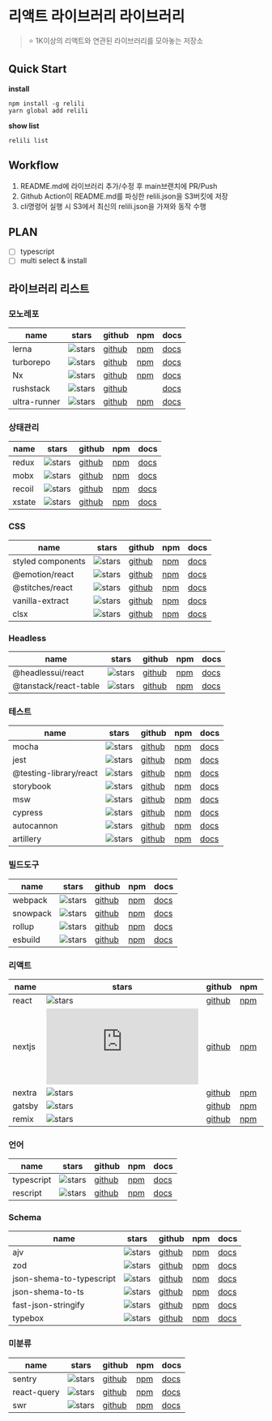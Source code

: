 # 리액트 라이브러리 라이브러리

> ⭐️ 1K이상의 리액트와 연관된 라이브러리를 모아놓는 저장소

## Quick Start

**install**

```
npm install -g relili
yarn global add relili
```

**show list**

```
relili list
```

## Workflow

1. README.md에 라이브러리 추가/수정 후 main브랜치에 PR/Push
2. Github Action이 README.md를 파싱한 relili.json을 S3버킷에 저장
3. cli명령어 실행 시 S3에서 최신의 relili.json을 가져와 동작 수행

## PLAN

- [ ] typescript
- [ ] multi select & install

## 라이브러리 리스트

### 모노레포

| name         | stars                                                             | github                                           | npm                                               | docs                                                 |
| ------------ | ----------------------------------------------------------------- | ------------------------------------------------ | ------------------------------------------------- | ---------------------------------------------------- |
| lerna        | ![stars](https://img.shields.io/github/stars/lerna/lerna)         | [github](https://github.com/lerna/lerna)         | [npm](https://www.npmjs.com/package/lerna)        | [docs](https://lerna.js.org/)                        |
| turborepo    | ![stars](https://img.shields.io/github/stars/vercel/turborepo)    | [github](https://github.com/vercel/turborepo)    | [npm](https://www.npmjs.com/package/turbo)        | [docs](https://turborepo.org/)                       |
| Nx           | ![stars](https://img.shields.io/github/stars/nrwl/nx)             | [github](https://github.com/nrwl/nx)             | [npm](https://www.npmjs.com/package/nx)           | [docs](https://nx.dev/)                              |
| rushstack    | ![stars](https://img.shields.io/github/stars/microsoft/rushstack) | [github](https://github.com/microsoft/rushstack) |                                                   | [docs](https://rushstack.io/)                        |
| ultra-runner | ![stars](https://img.shields.io/github/stars/folke/ultra-runner)  | [github](https://github.com/folke/ultra-runner)  | [npm](https://www.npmjs.com/package/ultra-runner) | [docs](https://github.com/folke/ultra-runner#readme) |

### 상태관리

| name   | stars                                                                     | github                                                   | npm                                         | docs                                    |
| ------ | ------------------------------------------------------------------------- | -------------------------------------------------------- | ------------------------------------------- | --------------------------------------- |
| redux  | ![stars](https://img.shields.io/github/stars/reduxjs/redux)               | [github](https://github.com/reduxjs/redux)               | [npm](https://www.npmjs.com/package/redux)  | [docs](https://redux.js.org/)           |
| mobx   | ![stars](https://img.shields.io/github/stars/mobxjs/mobx)                 | [github](https://github.com/mobxjs/mobx)                 | [npm](https://www.npmjs.com/package/mobx)   | [docs](https://mobx.js.org/README.html) |
| recoil | ![stars](https://img.shields.io/github/stars/facebookexperimental/Recoil) | [github](https://github.com/facebookexperimental/Recoil) | [npm](https://www.npmjs.com/package/recoil) | [docs](https://recoiljs.org/)           |
| xstate | ![stars](https://img.shields.io/github/stars/statelyai/xstate)            | [github](https://github.com/statelyai/xstate)            | [npm](https://www.npmjs.com/package/xstate) | [docs](https://xstate.js.org/docs/)     |

### CSS

| name              | stars                                                                             | github                                                           | npm                                                       | docs                                         |
| ----------------- | --------------------------------------------------------------------------------- | ---------------------------------------------------------------- | --------------------------------------------------------- | -------------------------------------------- |
| styled components | ![stars](https://img.shields.io/github/stars/styled-components/styled-components) | [github](https://github.com/styled-components/styled-components) | [npm](https://www.npmjs.com/package/styled-components)    | [docs](https://styled-components.com/)       |
| @emotion/react    | ![stars](https://img.shields.io/github/stars/emotion-js/emotion)                  | [github](https://github.com/emotion-js/emotion)                  | [npm](https://www.npmjs.com/package/@emotion/react)       | [docs](https://emotion.sh/docs/introduction) |
| @stitches/react   | ![stars](https://img.shields.io/github/stars/stitchesjs/stitches)                 | [github](https://github.com/stitchesjs/stitches)                 | [npm](https://www.npmjs.com/package/@stitches/react)      | [docs](https://stitches.dev/)                |
| vanilla-extract   | ![stars](https://img.shields.io/github/stars/seek-oss/vanilla-extract)            | [github](https://github.com/seek-oss/vanilla-extract)            | [npm](https://www.npmjs.com/package/@vanilla-extract/css) | [docs](https://vanilla-extract.style/)       |
| clsx              | ![stars](https://img.shields.io/github/stars/lukeed/clsx)                         | [github](https://github.com/lukeed/clsx)                         | [npm](https://www.npmjs.com/package/clsx)                 | [docs](https://github.com/lukeed/clsx)       |

### Headless

| name                  | stars                                                                 | github                                               | npm                                                        | docs                                      |
| --------------------- | --------------------------------------------------------------------- | ---------------------------------------------------- | ---------------------------------------------------------- | ----------------------------------------- |
| @headlessui/react     | ![stars](https://img.shields.io/github/stars/tailwindlabs/headlessui) | [github](https://github.com/tailwindlabs/headlessui) | [npm](https://www.npmjs.com/package/@headlessui/react)     | [docs](https://headlessui.com/react/menu) |
| @tanstack/react-table | ![stars](https://img.shields.io/github/stars/TanStack/table)          | [github](https://github.com/TanStack/table)          | [npm](https://www.npmjs.com/package/@tanstack/react-table) | [docs](https://tanstack.com/table/v8)     |

### 테스트

| name                   | stars                                                                               | github                                                             | npm                                                         | docs                                                                  |
| ---------------------- | ----------------------------------------------------------------------------------- | ------------------------------------------------------------------ | ----------------------------------------------------------- | --------------------------------------------------------------------- |
| mocha                  | ![stars](https://img.shields.io/github/stars/mochajs/mocha)                         | [github](https://github.com/mochajs/mocha)                         | [npm](https://www.npmjs.com/package/mocha)                  | [docs](https://mochajs.org/)                                          |
| jest                   | ![stars](https://img.shields.io/github/stars/facebook/jest)                         | [github](https://github.com/facebook/jest)                         | [npm](https://www.npmjs.com/package/jest)                   | [docs](https://jestjs.io/)                                            |
| @testing-library/react | ![stars](https://img.shields.io/github/stars/testing-library/react-testing-library) | [github](https://github.com/testing-library/react-testing-library) | [npm](https://www.npmjs.com/package/@testing-library/react) | [docs](https://testing-library.com/docs/react-testing-library/intro/) |
| storybook              | ![stars](https://img.shields.io/github/stars/storybookjs/storybook)                 | [github](https://github.com/storybookjs/storybook)                 | [npm](https://www.npmjs.com/package/storybook)              | [docs](https://storybook.js.org/)                                     |
| msw                    | ![stars](https://img.shields.io/github/stars/mswjs/msw)                             | [github](https://github.com/mswjs/msw)                             | [npm](https://www.npmjs.com/package/msw)                    | [docs](https://mswjs.io/)                                             |
| cypress                | ![stars](https://img.shields.io/github/stars/cypress-io/cypress)                    | [github](https://github.com/cypress-io/cypress)                    | [npm](https://www.npmjs.com/package/cypress)                | [docs](https://www.cypress.io/)                                       |
| autocannon             | ![stars](https://img.shields.io/github/stars/mcollina/autocannon)                   | [github](https://github.com/mcollina/autocannon)                   | [npm](https://www.npmjs.com/package/autocannon)             | [docs](https://github.com/mcollina/autocannon)                        |
| artillery              | ![stars](https://img.shields.io/github/stars/artilleryio/artillery)                 | [github](https://github.com/artilleryio/artillery)                 | [npm](https://www.npmjs.com/package/artillery)              | [docs](https://www.artillery.io/)                                     |

### 빌드도구

| name     | stars                                                              | github                                            | npm                                           | docs                                   |
| -------- | ------------------------------------------------------------------ | ------------------------------------------------- | --------------------------------------------- | -------------------------------------- |
| webpack  | ![stars](https://img.shields.io/github/stars/webpack/webpack)      | [github](https://github.com/webpack/webpack)      | [npm](https://www.npmjs.com/package/webpack)  | [docs](https://webpack.js.org/)        |
| snowpack | ![stars](https://img.shields.io/github/stars/FredKSchott/snowpack) | [github](https://github.com/FredKSchott/snowpack) | [npm](https://www.npmjs.com/package/snowpack) | [docs](https://www.snowpack.dev/)      |
| rollup   | ![stars](https://img.shields.io/github/stars/rollup/rollup)        | [github](https://github.com/rollup/rollup)        | [npm](https://www.npmjs.com/package/rollup)   | [docs](https://rollupjs.org/guide/en/) |
| esbuild  | ![stars](https://img.shields.io/github/stars/evanw/esbuild)        | [github](https://github.com/evanw/esbuild)        | [npm](https://www.npmjs.com/package/esbuild)  | [docs](https://esbuild.github.io/)     |

### 리액트

| name   | stars                                                         | github                                       | npm                                         | docs                               |
| ------ | ------------------------------------------------------------- | -------------------------------------------- | ------------------------------------------- | ---------------------------------- |
| react  | ![stars](https://img.shields.io/github/stars/facebook/react)  | [github](https://github.com/facebook/react)  | [npm](https://www.npmjs.com/package/react)  | [docs](https://reactjs.org/)       |
| nextjs | ![stars](https://img.shields.io/github/stars/vercel/next.js)  | [github](https://github.com/vercel/next.js)  | [npm](https://www.npmjs.com/package/next)   | [docs](https://nextjs.org/)        |
| nextra | ![stars](https://img.shields.io/github/stars/shuding/nextra)  | [github](https://github.com/shuding/nextra)  | [npm](https://www.npmjs.com/package/nextra) | [docs](https://nextra.vercel.app/) |
| gatsby | ![stars](https://img.shields.io/github/stars/gatsbyjs/gatsby) | [github](https://github.com/gatsbyjs/gatsby) | [npm](https://www.npmjs.com/package/gatsby) | [docs](https://www.gatsbyjs.com/)  |
| remix  | ![stars](https://img.shields.io/github/stars/remix-run/remix) | [github](https://github.com/remix-run/remix) | [npm](https://www.npmjs.com/package/remix)  | [docs](https://remix.run/)         |

### 언어

| name       | stars                                                                         | github                                                       | npm                                             | docs                                    |
| ---------- | ----------------------------------------------------------------------------- | ------------------------------------------------------------ | ----------------------------------------------- | --------------------------------------- |
| typescript | ![stars](https://img.shields.io/github/stars/Microsoft/TypeScript)            | [github](https://github.com/Microsoft/TypeScript)            | [npm](https://www.npmjs.com/package/typescript) | [docs](https://www.typescriptlang.org/) |
| rescript   | ![stars](https://img.shields.io/github/stars/rescript-lang/rescript-compiler) | [github](https://github.com/rescript-lang/rescript-compiler) | [npm](https://www.npmjs.com/package/rescript)   | [docs](https://rescript-lang.org/)      |

### Schema

| name                     | stars                                                                           | github                                                         | npm                                                            | docs                                                              |
| ------------------------ | ------------------------------------------------------------------------------- | -------------------------------------------------------------- | -------------------------------------------------------------- | ----------------------------------------------------------------- |
| ajv                      | ![stars](https://img.shields.io/github/stars/ajv-validator/ajv)                 | [github](https://github.com/ajv-validator/ajv)                 | [npm](https://www.npmjs.com/package/ajv)                       | [docs](https://ajv.js.org/)                                       |
| zod                      | ![stars](https://img.shields.io/github/stars/colinhacks/zod)                    | [github](https://github.com/colinhacks/zod)                    | [npm](https://www.npmjs.com/package/zod)                       | [docs](https://zod.dev/)                                          |
| json-shema-to-typescript | ![stars](https://img.shields.io/github/stars/bcherny/json-schema-to-typescript) | [github](https://github.com/bcherny/json-schema-to-typescript) | [npm](https://www.npmjs.com/package/json-schema-to-typescript) | [docs](http://borischerny.com/json-schema-to-typescript-browser/) |
| json-shema-to-ts         | ![stars](https://img.shields.io/github/stars/ThomasAribart/json-schema-to-ts)   | [github](https://github.com/ThomasAribart/json-schema-to-ts)   | [npm](https://www.npmjs.com/package/json-schema-to-ts)         | [docs](https://github.com/ThomasAribart/json-schema-to-ts)        |
| fast-json-stringify      | ![stars](https://img.shields.io/github/stars/fastify/fast-json-stringify)       | [github](https://github.com/fastify/fast-json-stringify)       | [npm](https://www.npmjs.com/package/fast-json-stringify)       | [docs](https://github.com/fastify/fast-json-stringify)            |
| typebox                  | ![stars](https://img.shields.io/github/stars/sinclairzx81/typebox)              | [github](https://github.com/sinclairzx81/typebox)              | [npm](https://www.npmjs.com/package/@sinclair/typebox)         | [docs](https://github.com/sinclairzx81/typebox)                   |

### 미분류

| name        | stars                                                          | github                                        | npm                                                  | docs                                  |
| ----------- | -------------------------------------------------------------- | --------------------------------------------- | ---------------------------------------------------- | ------------------------------------- |
| sentry      | ![stars](https://img.shields.io/github/stars/getsentry/sentry) | [github](https://github.com/getsentry/sentry) | [npm](https://www.npmjs.com/package/@sentry/browser) | [docs](https://sentry.io/welcome/)    |
| react-query | ![stars](https://img.shields.io/github/stars/TanStack/query)   | [github](https://github.com/TanStack/query)   | [npm](https://www.npmjs.com/package/react-query)     | [docs](https://tanstack.com/query/v4) |
| swr         | ![stars](https://img.shields.io/github/stars/vercel/swr)       | [github](https://github.com/vercel/swr)       | [npm](https://www.npmjs.com/package/swr)             | [docs](https://swr.vercel.app/ko)     |

```

```
